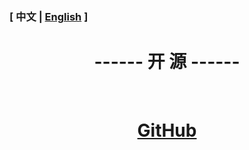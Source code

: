 

### [ 中文 | [English](/carpetamsaddition/en_us/OpenSource_en) ]

# <center>------ 开 源 ------</center>

&emsp;

# <center>[GitHub](https://github.com/Minecraft-AMS/Carpet-AMS-Addition)</center>